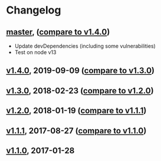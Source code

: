 # Changelog

<a name="master"></a>
## [master](https://github.com/sth/objectbuilder/tree/master), ([compare to v1.4.0](https://github.com/sth/objectbuilder/compare/v1.4.0...master))
- Update devDependencies (including some vulnerabilities)
- Test on node v13

<a name="v1.4.0"></a>
## [v1.4.0](https://github.com/sth/karma-summary-reporter/tree/v1.4.0), 2019-09-09 ([compare to v1.3.0](https://github.com/sth/karma-summary-reporter/compare/v1.3.0...v1.4.0))

<a name="v1.3.0"></a>
## [v1.3.0](https://github.com/sth/karma-summary-reporter/tree/v1.3.0), 2018-02-23 ([compare to v1.2.0](https://github.com/sth/karma-summary-reporter/compare/v1.2.0...v1.3.0))

<a name="v1.2.0"></a>
## [v1.2.0](https://github.com/sth/karma-summary-reporter/tree/v1.2.0), 2018-01-19 ([compare to v1.1.1](https://github.com/sth/karma-summary-reporter/compare/v1.1.1...v1.2.0))

<a name="v1.1.1"></a>
## [v1.1.1](https://github.com/sth/karma-summary-reporter/tree/v1.1.1), 2017-08-27 ([compare to v1.1.0](https://github.com/sth/karma-summary-reporter/compare/v1.1.0...v1.1.1))

<a name="v1.1.0"></a>
## [v1.1.0](https://github.com/sth/karma-summary-reporter/tree/v1.1.0), 2017-01-28

